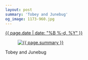 ```yaml
---
layout: post
summary: 'Tobey and Junebug'
og_image: 1173-960.jpg
---
```


<p>
 <time>
  <a href="/1173">
   {{ page.date | date: "%B %-d, %Y" }}
  </a>
 </time>
 <a href="/1173">
  <figure data-taken="7/2/2020">
   <img alt="{{ page.summary }}" sizes="(min-width: 700px) 50vw, calc(100vw - 2rem)" src="{{ site.assets_url }}/1173-480.jpg" srcset="{{ site.assets_url }}/1173-240.jpg 240w, {{ site.assets_url }}/1173-480.jpg 480w, {{ site.assets_url }}/1173-720.jpg 720w, {{ site.assets_url }}/1173-960.jpg 960w"/>
  </figure>
 </a>
 <span>
  Tobey and Junebug
 </span>
</p>
